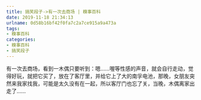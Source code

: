 ```yaml
---
title: 搞笑段子->有一次去商场 | 糗事百科
date: 2019-11-18 21:34:13
urlname: 0d58b16bf42f0fa7c2a7ce915a9a473a
tags: 
- 糗事百科
categories:
- 糗事百科
- 搞笑段子
---
```

有一次去商场，看到一木偶只要听到：嗯……喔等性感的声音，就会自行走动，觉得好玩，就把它买了，放在了客厅里，并给它上了大的南孚电池，那晚，女朋友突然来我家找我，可能是太久没有在一起，所以客厅门也忘了关，当晚，木偶离家出走了……


